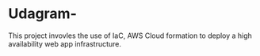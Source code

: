 # Udagram-
This project invovles the use of IaC, AWS Cloud formation to deploy a high availability web app infrastructure.
